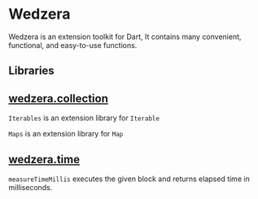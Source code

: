 Wedzera
======

Wedzera is an extension toolkit for Dart, It contains many convenient, functional, and easy-to-use functions.

Libraries
--------------

## [wedzera.collection][]

`Iterables` is an extension library for `Iterable`

`Maps` is an extension library for `Map`

[wedzera.collection]: https://pub.dev/documentation/wedzera/latest/wedzera.collection/wedzera.collection-library.html

## [wedzera.time][]

`measureTimeMillis` executes the given block and returns elapsed time in milliseconds.

[wedzera.time]: https://pub.dev/documentation/wedzera/latest/wedzera.time/wedzera.time-library.html
